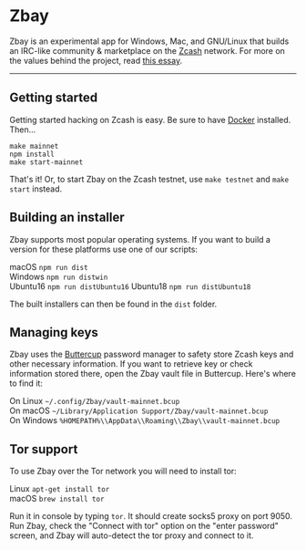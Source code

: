 # Zbay

Zbay is an experimental app for Windows, Mac, and GNU/Linux that builds an IRC-like community & marketplace on the [Zcash](https://z.cash) network. For more on the values behind the project, read [this essay](https://zbay.app/#why).

----
## Getting started

Getting started hacking on Zcash is easy. Be sure to have [Docker](https://docker.com) installed. Then...

```
make mainnet
npm install
make start-mainnet
```

That's it! Or, to start Zbay on the Zcash testnet, use ```make testnet``` and ```make start``` instead. 

## Building an installer

Zbay supports most popular operating systems. If you want to build a version for these platforms use one of our scripts:

macOS ```npm run dist```  
Windows ```npm run distwin```  
Ubuntu16 ```npm run distUbuntu16```
Ubuntu18 ```npm run distUbuntu18```

The built installers can then be found in the `dist` folder.

## Managing keys

Zbay uses the [Buttercup](https://buttercup.pw/) password manager to safety store Zcash keys and other necessary information. If you want to retrieve key or check information stored there, open the Zbay vault file in Buttercup. Here's where to find it:

On Linux ```~/.config/Zbay/vault-mainnet.bcup```  
On macOS ```~/Library/Application Support/Zbay/vault-mainnet.bcup```  
On Windows ```%HOMEPATH%\\AppData\\Roaming\\Zbay\\vault-mainnet.bcup```  

## Tor support

To use Zbay over the Tor network you will need to install tor:

Linux ```apt-get install tor```  
macOS ```brew install tor```

Run it in console by typing ```tor```.  It should create socks5 proxy on port 9050. Run Zbay, check the "Connect with tor" option on the "enter password" screen, and Zbay will auto-detect the tor proxy and connect to it.
